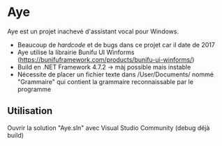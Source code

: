 # Aye
Aye est un projet inachevé d'assistant vocal pour Windows.

  - Beaucoup de *hardcode* et de bugs dans ce projet car il date de 2017
  - Aye utilise la librairie Bunifu UI Winforms (https://bunifuframework.com/products/bunifu-ui-winforms/)
  - Build en .NET Framework 4.7.2 -> màj possible mais instable
  - Nécessite de placer un fichier texte dans /User/Documents/ nommé "Grammaire" qui contient la grammaire reconnaissable par le programme

## Utilisation

Ouvrir la solution "Aye.sln" avec Visual Studio Community (debug déjà build)
